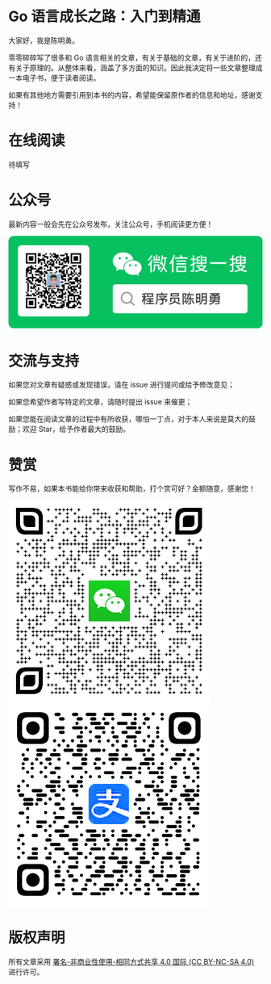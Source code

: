 # Go 语言成长之路：入门到精通
大家好，我是陈明勇。

零零碎碎写了很多和 Go 语言相关的文章，有关于基础的文章，有关于进阶的，还有关于原理的。从整体来看，涵盖了多方面的知识。因此我决定将一些文章整理成一本电子书，便于读者阅读。

如果有其他地方需要引用到本书的内容，希望能保留原作者的信息和地址，感谢支持！

# 在线阅读
待填写

# 公众号
最新内容一般会先在公众号发布，关注公众号，手机阅读更方便！

![微信公众号：程序员陈明勇](https://raw.githubusercontent.com/chenmingyong0423/blog/master/images/wx-gzh-qrcode.jpeg)

# 交流与支持
如果您对文章有疑惑或发现错误，请在 issue 进行提问或给予修改意见；

如果您希望作者写特定的文章，请随时提出 issue 来催更；

如果您能在阅读文章的过程中有所收获，哪怕一丁点，对于本人来说是莫大的鼓励；欢迎 Star，给予作者最大的鼓励。

# 赞赏
写作不易，如果本书能给你带来收获和帮助，打个赏可好？金额随意，感谢您！

<div>
  <img src="https://raw.githubusercontent.com/chenmingyong0423/blog/master/images/wx-pay.png" alt="陈明勇的微信二维码">
  <img src="https://raw.githubusercontent.com/chenmingyong0423/blog/master/images/ali-pay.png" alt="陈明勇的支付宝二维码">
</div>

# 版权声明
所有文章采用 [署名-非商业性使用-相同方式共享 4.0 国际 (CC BY-NC-SA 4.0)](https://creativecommons.org/licenses/by-nc-sa/4.0/deed.zh) 进行许可。
